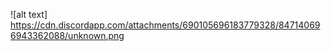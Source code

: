 ![alt text] https://cdn.discordapp.com/attachments/690105696183779328/847140696943362088/unknown.png

